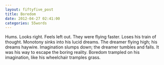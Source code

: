 ```yaml
---
layout: fiftyfive_post
title: Boredom
date: 2012-04-27 02:41:00
categories: 55words
---
```


Hums. Looks right. Feels left out. They were flying faster. Loses his train of thought. Monotony sinks into his lucid dreams. The dreamer flying high; his dreams haywire. Imagination slumps down; the dreamer tumbles and falls. It was his way to escape the boring reality. Boredom trampled on his imagination, like his wheelchair tramples grass.
